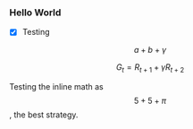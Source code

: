 ### Hello World

- [x] Testing

$$a+b+\gamma$$


$$G_t = R_{t+1} + \gamma R_{t+2}$$

Testing the inline math as $$ 5 + 5 + \pi $$, the best strategy.

<script src="https://cdn.mathjax.org/mathjax/latest/MathJax.js?config=TeX-AMS-MML_HTMLorMML" type="text/javascript"></script>